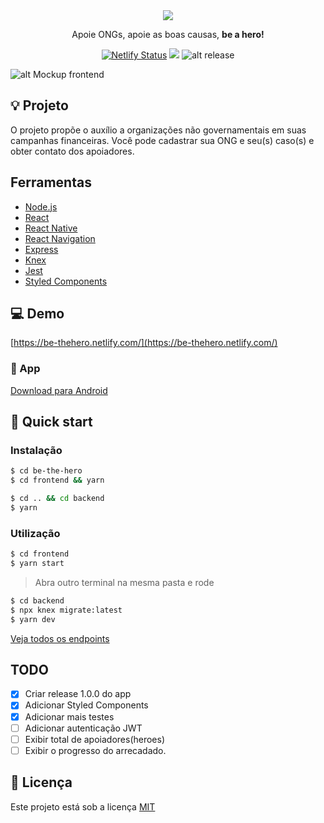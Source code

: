 <div align="center">
  <img src=".github/logo.svg">
  <p>Apoie ONGs, apoie as boas causas, <strong>be a hero!</strong><p>

[![Netlify Status](https://api.netlify.com/api/v1/badges/a105875c-8c87-46d0-888a-f6b21ddb5323/deploy-status)](https://app.netlify.com/sites/be-thehero/deploys) ![](https://img.shields.io/badge/omnistack-11-blueviolet?style=flat-square)
![alt release](https://img.shields.io/github/v/release/jeferson-sb/be-the-hero?style=flat-square)

</div>

![alt Mockup frontend](.github/mockup.png)

## 💡 Projeto

O projeto propõe o auxílio a organizações não governamentais em suas campanhas financeiras.
Você pode cadastrar sua ONG e seu(s) caso(s) e obter contato dos apoiadores.

## Ferramentas
- [Node.js](https://nodejs.org/en/docs/)
- [React](https://reactjs.org/)
- [React Native](http://reactnative.dev/)
- [React Navigation](https://reactnavigation.org/)
- [Express](http://expressjs.com/)
- [Knex](http://knexjs.org/)
- [Jest](https://jestjs.io/)
- [Styled Components](https://styled-components.com/)

## 💻 Demo

[https://be-thehero.netlify.com/](https://be-thehero.netlify.com/)

### 📱 App

[Download para Android](https://github.com/jeferson-sb/be-the-hero/releases/tag/1.0.0)

## 🚀 Quick start

### Instalação

```bash
$ cd be-the-hero
$ cd frontend && yarn
```

```bash
$ cd .. && cd backend
$ yarn
```

### Utilização

```bash
$ cd frontend
$ yarn start
```

> Abra outro terminal na mesma pasta e rode

```bash
$ cd backend
$ npx knex migrate:latest
$ yarn dev
```
[Veja todos os endpoints](./backend/README.md)

## TODO

- [x] Criar release 1.0.0 do app
- [x] Adicionar Styled Components
- [x] Adicionar mais testes
- [ ] Adicionar autenticação JWT
- [ ] Exibir total de apoiadores(heroes)
- [ ] Exibir o progresso do arrecadado.

## 📝 Licença

Este projeto está sob a licença [MIT](https://github.com/jeferson-sb/be-the-hero/blob/master/LICENSE.md)
